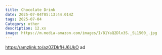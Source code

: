 ```yaml
---
title: Chocolate Drink
date: 2025-07-04T05:13:44.014Z
tags: 2025-07-04
Category: other
description: 12.xx
image: https://m.media-amazon.com/images/I/81YaQ2Dlx3S._SL1500_.jpg
---
```

https://amzlink.to/az0ZDkfHJ6UkO ad
